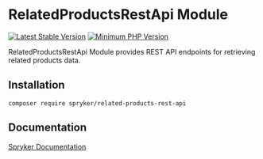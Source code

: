 # RelatedProductsRestApi Module
[![Latest Stable Version](https://poser.pugx.org/spryker/related-products-rest-api/v/stable.svg)](https://packagist.org/packages/spryker/related-products-rest-api)
[![Minimum PHP Version](https://img.shields.io/badge/php-%3E%3D%207.4-8892BF.svg)](https://php.net/)

RelatedProductsRestApi Module provides REST API endpoints for retrieving related products data.

## Installation

```
composer require spryker/related-products-rest-api
```

## Documentation

[Spryker Documentation](https://academy.spryker.com/developing_with_spryker/module_guide/modules.html)
